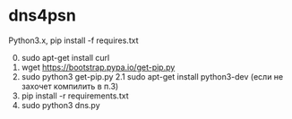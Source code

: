 # dns4psn

Python3.x, pip install -f requires.txt

0. sudo apt-get install curl
1. wget https://bootstrap.pypa.io/get-pip.py
2. sudo python3 get-pip.py
     2.1 sudo apt-get install python3-dev (если не захочет компилить в п.3)
3. pip install -r requirements.txt
4. sudo python3 dns.py
